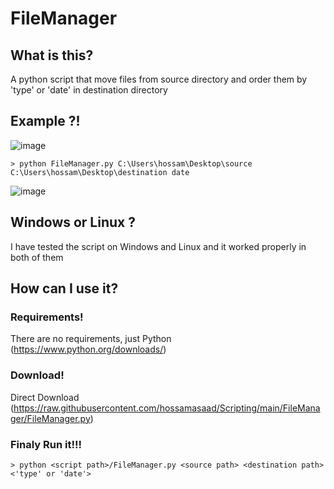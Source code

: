 # FileManager

## What is this?
A python script that move files from source directory and order them by 'type' or 'date' in destination directory

## Example ?!
![image](https://user-images.githubusercontent.com/40635600/116056491-257d7080-a67e-11eb-95c3-f05e6b5ff852.png)

    > python FileManager.py C:\Users\hossam\Desktop\source C:\Users\hossam\Desktop\destination date
 
![image](https://user-images.githubusercontent.com/40635600/116056669-5493e200-a67e-11eb-9452-de4d5522e787.png)


## Windows or Linux ?
I have tested the script on Windows and Linux and it worked properly in both of them

## How can I use it?
### Requirements!
There are no requirements, just Python (https://www.python.org/downloads/)

### Download!
Direct Download (https://raw.githubusercontent.com/hossamasaad/Scripting/main/FileManager/FileManager.py)

### Finaly Run it!!!
    > python <script path>/FileManager.py <source path> <destination path> <'type' or 'date'>
